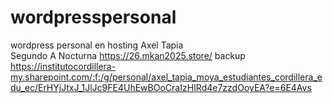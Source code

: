 # wordpresspersonal
wordpress personal en hosting
Axel Tapia  
Segundo A Nocturna
https://26.mkan2025.store/
backup https://institutocordillera-my.sharepoint.com/:f:/g/personal/axel_tapia_moya_estudiantes_cordillera_edu_ec/ErHYjJtxJ_1JlJc9FE4UhEwBOoCraIzHIRd4e7zzdOoyEA?e=6E4Avs
